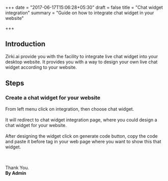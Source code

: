 +++
date = "2017-06-17T15:06:28+05:30"
draft = false
title = "Chat widget integration"
summary = "Guide on how to integrate chat widget in your website"

+++

<section markdown=1 id="intro-section" class="doc-section">


<h2>Introduction</h2>

Zirki.ai provide you with the facility to integrate live chat widget into your desktop website. It provides you with a way to design your own live chat widget according to your website. 

</section>

<section markdown=1 id="broadcast-section" class="doc-section">

<h2>Steps</h2>
<h3>Create a chat widget for your website</h3>

From left menu click on integration, then choose chat widget.
<br /><br />
It will redirect to chat widget integration page, where you could design a chat widget for your website. 
<br /><br />
After designing the widget click on generate code button, copy the code and paste it before </body> tag in your web page where you want to show this that widget.



<br /><br />
Thank You.<br />
<b>By Admin</b>


</section>

